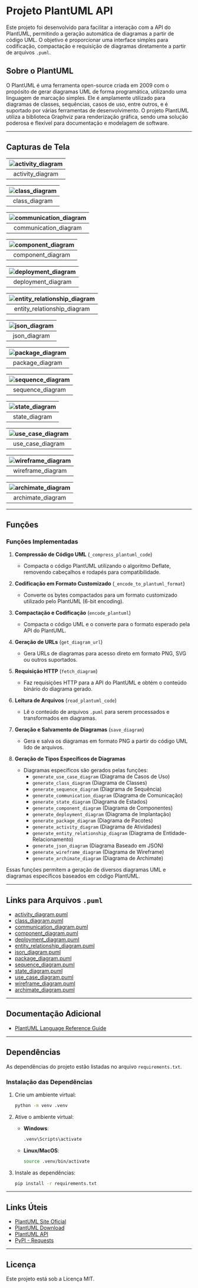 # Projeto PlantUML API

Este projeto foi desenvolvido para facilitar a interação com a API do PlantUML, permitindo a geração automática de diagramas a partir de código UML. O objetivo é proporcionar uma interface simples para codificação, compactação e requisição de diagramas diretamente a partir de arquivos `.puml`.

## Sobre o PlantUML

O PlantUML é uma ferramenta open-source criada em 2009 com o propósito de gerar diagramas UML de forma programática, utilizando uma linguagem de marcação simples. Ele é amplamente utilizado para diagramas de classes, sequências, casos de uso, entre outros, e é suportado por várias ferramentas de desenvolvimento. O projeto PlantUML utiliza a biblioteca Graphviz para renderização gráfica, sendo uma solução poderosa e flexível para documentação e modelagem de software.

---

## Capturas de Tela

| <img src="https://joaopauloaramuni.github.io/python-imgs/PlantUML_API/plantuml_diagrams/activity_diagram.png" alt="activity_diagram"/> |
|:---------------------:|
| activity_diagram |

| <img src="https://joaopauloaramuni.github.io/python-imgs/PlantUML_API/plantuml_diagrams/class_diagram.png" alt="class_diagram"/> |
|:---------------------:|
| class_diagram |

| <img src="https://joaopauloaramuni.github.io/python-imgs/PlantUML_API/plantuml_diagrams/communication_diagram.png" alt="communication_diagram"/> |
|:---------------------:|
| communication_diagram |

| <img src="https://joaopauloaramuni.github.io/python-imgs/PlantUML_API/plantuml_diagrams/component_diagram.png" alt="component_diagram"/> |
|:---------------------:|
| component_diagram |

| <img src="https://joaopauloaramuni.github.io/python-imgs/PlantUML_API/plantuml_diagrams/deployment_diagram.png" alt="deployment_diagram"/> |
|:---------------------:|
| deployment_diagram |

| <img src="https://joaopauloaramuni.github.io/python-imgs/PlantUML_API/plantuml_diagrams/entity_relationship_diagram.png" alt="entity_relationship_diagram"/> |
|:---------------------:|
| entity_relationship_diagram |

| <img src="https://joaopauloaramuni.github.io/python-imgs/PlantUML_API/plantuml_diagrams/json_diagram.png" alt="json_diagram"/> |
|:---------------------:|
| json_diagram |

| <img src="https://joaopauloaramuni.github.io/python-imgs/PlantUML_API/plantuml_diagrams/package_diagram.png" alt="package_diagram"/> |
|:---------------------:|
| package_diagram |

| <img src="https://joaopauloaramuni.github.io/python-imgs/PlantUML_API/plantuml_diagrams/sequence_diagram.png" alt="sequence_diagram"/> |
|:---------------------:|
| sequence_diagram |

| <img src="https://joaopauloaramuni.github.io/python-imgs/PlantUML_API/plantuml_diagrams/state_diagram.png" alt="state_diagram"/> |
|:---------------------:|
| state_diagram |

| <img src="https://joaopauloaramuni.github.io/python-imgs/PlantUML_API/plantuml_diagrams/use_case_diagram.png" alt="use_case_diagram"/> |
|:---------------------:|
| use_case_diagram |

| <img src="https://joaopauloaramuni.github.io/python-imgs/PlantUML_API/plantuml_diagrams/wireframe_diagram.png" alt="wireframe_diagram"/> |
|:---------------------:|
| wireframe_diagram |

| <img src="https://joaopauloaramuni.github.io/python-imgs/PlantUML_API/plantuml_diagrams/archimate_diagram.png" alt="archimate_diagram"/> |
|:---------------------:|
| archimate_diagram |

---

## Funções

### Funções Implementadas

1. **Compressão de Código UML** (`_compress_plantuml_code`)
   - Compacta o código PlantUML utilizando o algoritmo Deflate, removendo cabeçalhos e rodapés para compatibilidade.

2. **Codificação em Formato Customizado** (`_encode_to_plantuml_format`)
   - Converte os bytes compactados para um formato customizado utilizado pelo PlantUML (6-bit encoding).

3. **Compactação e Codificação** (`encode_plantuml`)
   - Compacta o código UML e o converte para o formato esperado pela API do PlantUML.

4. **Geração de URLs** (`get_diagram_url`)
   - Gera URLs de diagramas para acesso direto em formato PNG, SVG ou outros suportados.

5. **Requisição HTTP** (`fetch_diagram`)
   - Faz requisições HTTP para a API do PlantUML e obtém o conteúdo binário do diagrama gerado.

6. **Leitura de Arquivos** (`read_plantuml_code`)
   - Lê o conteúdo de arquivos `.puml` para serem processados e transformados em diagramas.

7. **Geração e Salvamento de Diagramas** (`save_diagram`)
   - Gera e salva os diagramas em formato PNG a partir do código UML lido de arquivos.

8. **Geração de Tipos Específicos de Diagramas**
   - Diagramas específicos são gerados pelas funções:
     - `generate_use_case_diagram` (Diagrama de Casos de Uso)
     - `generate_class_diagram` (Diagrama de Classes)
     - `generate_sequence_diagram` (Diagrama de Sequência)
     - `generate_communication_diagram` (Diagrama de Comunicação)
     - `generate_state_diagram` (Diagrama de Estados)
     - `generate_component_diagram` (Diagrama de Componentes)
     - `generate_deployment_diagram` (Diagrama de Implantação)
     - `generate_package_diagram` (Diagrama de Pacotes)
     - `generate_activity_diagram` (Diagrama de Atividades)
     - `generate_entity_relationship_diagram` (Diagrama de Entidade-Relacionamento)
     - `generate_json_diagram` (Diagrama Baseado em JSON)
     - `generate_wireframe_diagram` (Diagrama de Wireframe)
     - `generate_archimate_diagram` (Diagrama de Archimate)

Essas funções permitem a geração de diversos diagramas UML e diagramas específicos baseados em código PlantUML.

---

## Links para Arquivos `.puml`

- [activity_diagram.puml](plantuml_code/activity_diagram.puml)
- [class_diagram.puml](plantuml_code/class_diagram.puml)
- [communication_diagram.puml](plantuml_code/communication_diagram.puml)
- [component_diagram.puml](plantuml_code/component_diagram.puml)
- [deployment_diagram.puml](plantuml_code/deployment_diagram.puml)
- [entity_relationship_diagram.puml](plantuml_code/entity_relationship_diagram.puml)
- [json_diagram.puml](plantuml_code/json_diagram.puml)
- [package_diagram.puml](plantuml_code/package_diagram.puml)
- [sequence_diagram.puml](plantuml_code/sequence_diagram.puml)
- [state_diagram.puml](plantuml_code/state_diagram.puml)
- [use_case_diagram.puml](plantuml_code/use_case_diagram.puml)
- [wireframe_diagram.puml](plantuml_code/wireframe_diagram.puml)
- [archimate_diagram.puml](plantuml_code/archimate_diagram.puml)

---

## Documentação Adicional

- [PlantUML Language Reference Guide](plantuml_language_reference_guide_en/PlantUML_Language_Reference_Guide_en.pdf)

---

## Dependências

As dependências do projeto estão listadas no arquivo `requirements.txt`.

### Instalação das Dependências

1. Crie um ambiente virtual:
   ```bash
   python -m venv .venv
   ```

2. Ative o ambiente virtual:
   - **Windows**:
     ```bash
     .venv\Scripts\activate
     ```
   - **Linux/MacOS**:
     ```bash
     source .venv/bin/activate
     ```

3. Instale as dependências:
   ```bash
   pip install -r requirements.txt
   ```

---

## Links Úteis

- [PlantUML Site Oficial](https://plantuml.com/)
- [PlantUML Download](https://plantuml.com/download)
- [PlantUML API](https://www.plantuml.com/plantuml/uml)
- [PyPI - Requests](https://pypi.org/project/requests/)
---

## Licença

Este projeto está sob a Licença MIT.
